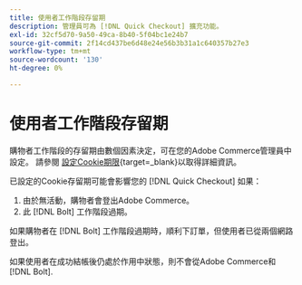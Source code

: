 ```yaml
---
title: 使用者工作階段存留期
description: 管理員可為 [!DNL Quick Checkout] 擴充功能。
exl-id: 32cf5d70-9a50-49ca-8b40-5f04bc1e24b7
source-git-commit: 2f14cd437be6d48e24e56b3b31a1c640357b27e3
workflow-type: tm+mt
source-wordcount: '130'
ht-degree: 0%

---
```


# 使用者工作階段存留期

購物者工作階段的存留期由數個因素決定，可在您的Adobe Commerce管理員中設定。 請參閱 [設定Cookie期限](https://experienceleague.adobe.com/docs/commerce-admin/customers/customer-accounts/configure/customer-online-options.html){target=_blank}以取得詳細資訊。

已設定的Cookie存留期可能會影響您的 [!DNL Quick Checkout] 如果：

1. 由於無活動，購物者會登出Adobe Commerce。
1. 此 [!DNL Bolt] 工作階段過期。

如果購物者在 [!DNL Bolt] 工作階段過期時，順利下訂單，但使用者已從兩個網路登出。

如果使用者在成功結帳後仍處於作用中狀態，則不會從Adobe Commerce和 [!DNL Bolt].
